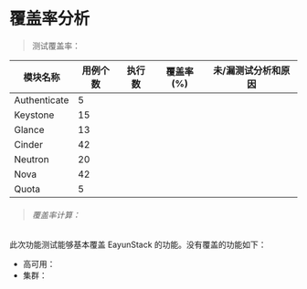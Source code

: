 # 覆盖率分析

> 测试覆盖率：

|模块名称|用例个数|执行数|覆盖率(%)|未/漏测试分析和原因|
|--------|--------|------|---------|-------------------|
|Authenticate|5||||
|Keystone|15||||
|Glance|13||||
|Cinder|42||||
|Neutron|20||||
|Nova|42||||
|Quota|5||||

> ###### 覆盖率计算：
> 

此次功能测试能够基本覆盖 EayunStack 的功能。没有覆盖的功能如下：

* 高可用：
* 集群： 
